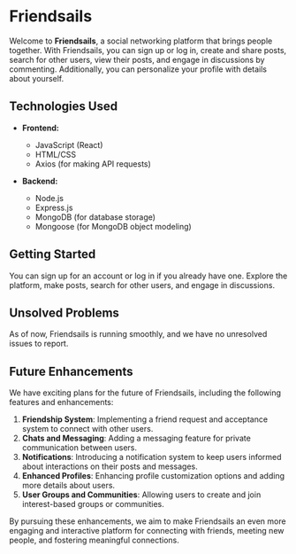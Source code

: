 <!-- Friendsails README -->

# Friendsails

Welcome to **Friendsails**, a social networking platform that brings people together. With Friendsails, you can sign up or log in, create and share posts, search for other users, view their posts, and engage in discussions by commenting. Additionally, you can personalize your profile with details about yourself.

## Technologies Used

- **Frontend:**
  - JavaScript (React)
  - HTML/CSS
  - Axios (for making API requests)

- **Backend:**
  - Node.js
  - Express.js
  - MongoDB (for database storage)
  - Mongoose (for MongoDB object modeling)

## Getting Started

You can sign up for an account or log in if you already have one. Explore the platform, make posts, search for other users, and engage in discussions.

## Unsolved Problems

As of now, Friendsails is running smoothly, and we have no unresolved issues to report.

## Future Enhancements

We have exciting plans for the future of Friendsails, including the following features and enhancements:

1. **Friendship System**: Implementing a friend request and acceptance system to connect with other users.
2. **Chats and Messaging**: Adding a messaging feature for private communication between users.
3. **Notifications**: Introducing a notification system to keep users informed about interactions on their posts and messages.
4. **Enhanced Profiles**: Enhancing profile customization options and adding more details about users.
5. **User Groups and Communities**: Allowing users to create and join interest-based groups or communities.

By pursuing these enhancements, we aim to make Friendsails an even more engaging and interactive platform for connecting with friends, meeting new people, and fostering meaningful connections.

